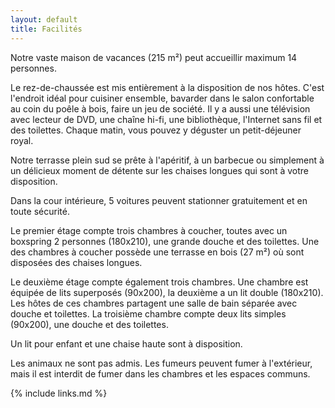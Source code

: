 ```yaml
---
layout: default
title: Facilités
---
```


Notre vaste maison de vacances (215 m²) peut accueillir maximum 14 personnes.

Le rez-de-chaussée est mis entièrement à la disposition de nos hôtes. C'est l'endroit idéal pour cuisiner ensemble, bavarder dans le salon confortable au coin du poêle à bois, faire un jeu de société. Il y a aussi une télévision avec lecteur de DVD, une chaîne hi-fi, une bibliothèque, l'Internet sans fil et des toilettes. 
Chaque matin, vous pouvez y déguster un petit-déjeuner royal.

Notre terrasse plein sud se prête à l'apéritif, à un barbecue ou simplement à un délicieux moment de détente sur les chaises longues qui sont à votre disposition.

Dans la cour intérieure, 5 voitures peuvent stationner gratuitement et en toute sécurité.

Le premier étage compte trois chambres à coucher, toutes avec un boxspring 2 personnes (180x210), une grande douche et des toilettes. Une des chambres à coucher possède une terrasse en bois (27 m²) où sont disposées des chaises longues.

Le deuxième étage compte également trois chambres. Une chambre est équipée de lits superposés (90x200), la deuxième a un lit double (180x210). Les hôtes de ces chambres partagent une salle de bain séparée avec douche et toilettes. 
La troisième chambre compte deux lits simples (90x200), une douche et des toilettes.

Un lit pour enfant et une chaise haute sont à disposition.

Les animaux ne sont pas admis. Les fumeurs peuvent fumer à l'extérieur, mais il est interdit de fumer dans les chambres et les espaces communs.

{% include links.md %}
